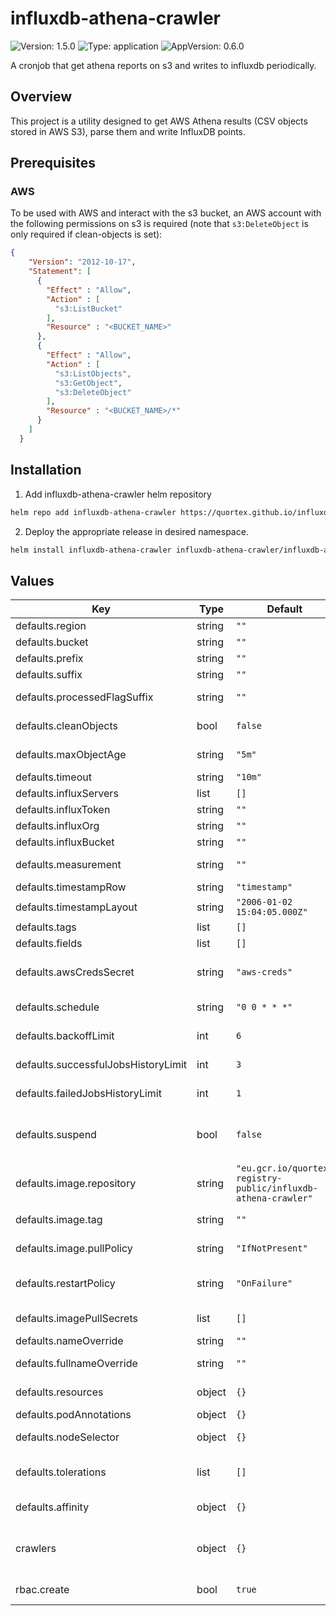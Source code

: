 # influxdb-athena-crawler

![Version: 1.5.0](https://img.shields.io/badge/Version-1.5.0-informational?style=flat-square) ![Type: application](https://img.shields.io/badge/Type-application-informational?style=flat-square) ![AppVersion: 0.6.0](https://img.shields.io/badge/AppVersion-0.6.0-informational?style=flat-square)

A cronjob that get athena reports on s3 and writes to influxdb periodically.

## Overview
This project is a utility designed to get AWS Athena results (CSV objects stored in AWS S3), parse them and write InfluxDB points.

## Prerequisites

### <a id="Prerequisites_AWS"></a>AWS
To be used with AWS and interact with the s3 bucket, an AWS account with the following permissions on s3 is required (note that `s3:DeleteObject` is only required if clean-objects is set):
```json
{
    "Version": "2012-10-17",
    "Statement": [
      {
        "Effect" : "Allow",
        "Action" : [
          "s3:ListBucket"
        ],
        "Resource" : "<BUCKET_NAME>"
      },
      {
        "Effect" : "Allow",
        "Action" : [
          "s3:ListObjects",
          "s3:GetObject",
          "s3:DeleteObject"
        ],
        "Resource" : "<BUCKET_NAME>/*"
      }
    ]
  }
```

## Installation

1. Add influxdb-athena-crawler helm repository

```sh
helm repo add influxdb-athena-crawler https://quortex.github.io/influxdb-athena-crawler
```

2. Deploy the appropriate release in desired namespace.

```sh
helm install influxdb-athena-crawler influxdb-athena-crawler/influxdb-athena-crawler -n <NAMESPACE>>
```

## Values

| Key | Type | Default | Description |
|-----|------|---------|-------------|
| defaults.region | string | `""` | The AWS region. |
| defaults.bucket | string | `""` | The AWS bucket to watch. |
| defaults.prefix | string | `""` | The bucket prefix. |
| defaults.suffix | string | `""` | The bucket files suffix. |
| defaults.processedFlagSuffix | string | `""` | The bucket processed flags suffix. |
| defaults.cleanObjects | bool | `false` | Whether to delete S3 objects after processing them. |
| defaults.maxObjectAge | string | `"5m"` | After how long to delete the objects. |
| defaults.timeout | string | `"10m"` | The global timeout. |
| defaults.influxServers | list | `[]` | The InfluxDB servers addresses. |
| defaults.influxToken | string | `""` | The InfluxDB token. |
| defaults.influxOrg | string | `""` | The InfluxDB org to write to. |
| defaults.influxBucket | string | `""` | The InfluxDB bucket write to. |
| defaults.measurement | string | `""` | The InfluxDB bucket measurement. |
| defaults.timestampRow | string | `"timestamp"` | The timestamp row in CSV. |
| defaults.timestampLayout | string | `"2006-01-02 15:04:05.000Z"` | The layout to parse timestamp. |
| defaults.tags | list | `[]` |  |
| defaults.fields | list | `[]` |  |
| defaults.awsCredsSecret | string | `"aws-creds"` | A reference to a secret wit AWS credentials (must contain awsKeyId / awsSecretKey). |
| defaults.schedule | string | `"0 0 * * *"` | The schedule in Cron format, see https://en.wikipedia.org/wiki/Cron. |
| defaults.backoffLimit | int | `6` | Specifies the number of retries before marking a job as failed. |
| defaults.successfulJobsHistoryLimit | int | `3` | The number of successful finished jobs to retain. |
| defaults.failedJobsHistoryLimit | int | `1` | The number of failed finished jobs to retain. |
| defaults.suspend | bool | `false` | This flag tells the controller to suspend subsequent executions, it does not apply to already started executions. |
| defaults.image.repository | string | `"eu.gcr.io/quortex-registry-public/influxdb-athena-crawler"` | influxdb-athena-crawler image repository. |
| defaults.image.tag | string | `""` | influxdb-athena-crawler image tag (defaults to app version). |
| defaults.image.pullPolicy | string | `"IfNotPresent"` | influxdb-athena-crawler image pull policy. |
| defaults.restartPolicy | string | `"OnFailure"` | influxdb-athena-crawler restartPolicy (supported values: "OnFailure", "Never"). |
| defaults.imagePullSecrets | list | `[]` | A list of secrets used to pull containers images. |
| defaults.nameOverride | string | `""` | Helm's name computing override. |
| defaults.fullnameOverride | string | `""` | Helm's fullname computing override. |
| defaults.resources | object | `{}` | influxdb-athena-crawler container required resources. |
| defaults.podAnnotations | object | `{}` | Annotations to be added to pods. |
| defaults.nodeSelector | object | `{}` | Node labels for influxdb-athena-crawler pod assignment. |
| defaults.tolerations | list | `[]` | Node tolerations for influxdb-athena-crawler scheduling to nodes with taints. |
| defaults.affinity | object | `{}` | Affinity for influxdb-athena-crawler pod assignment. |
| crawlers | object | `{}` | Crawlers map. Each of the elements of this map defines a crawler, merged with the default values |
| rbac.create | bool | `true` | Specifies whether rbac resources should be created. |

